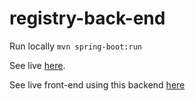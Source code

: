# registry-back-end

Run locally `mvn spring-boot:run`

See live [here](https://registry-back-end.herokuapp.com/registry).  

See live front-end using this backend [here](https://xenodochial-kepler-957fa3.netlify.app/)

